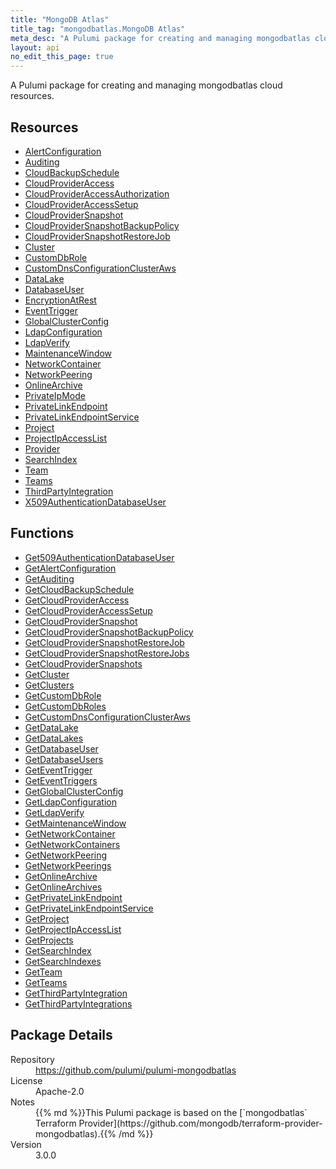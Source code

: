 ```yaml
---
title: "MongoDB Atlas"
title_tag: "mongodbatlas.MongoDB Atlas"
meta_desc: "A Pulumi package for creating and managing mongodbatlas cloud resources."
layout: api
no_edit_this_page: true
---
```


<!-- WARNING: this file was generated by Pulumi Docs Generator. -->
<!-- Do not edit by hand unless you're certain you know what you are doing! -->

A Pulumi package for creating and managing mongodbatlas cloud resources.

<h2 id="resources">Resources</h2>
<ul class="api">
    <li><a href="alertconfiguration" title="AlertConfiguration"><span class="api-symbol api-symbol--resource"></span>AlertConfiguration</a></li>
    <li><a href="auditing" title="Auditing"><span class="api-symbol api-symbol--resource"></span>Auditing</a></li>
    <li><a href="cloudbackupschedule" title="CloudBackupSchedule"><span class="api-symbol api-symbol--resource"></span>CloudBackupSchedule</a></li>
    <li><a href="cloudprovideraccess" title="CloudProviderAccess"><span class="api-symbol api-symbol--resource"></span>CloudProviderAccess</a></li>
    <li><a href="cloudprovideraccessauthorization" title="CloudProviderAccessAuthorization"><span class="api-symbol api-symbol--resource"></span>CloudProviderAccessAuthorization</a></li>
    <li><a href="cloudprovideraccesssetup" title="CloudProviderAccessSetup"><span class="api-symbol api-symbol--resource"></span>CloudProviderAccessSetup</a></li>
    <li><a href="cloudprovidersnapshot" title="CloudProviderSnapshot"><span class="api-symbol api-symbol--resource"></span>CloudProviderSnapshot</a></li>
    <li><a href="cloudprovidersnapshotbackuppolicy" title="CloudProviderSnapshotBackupPolicy"><span class="api-symbol api-symbol--resource"></span>CloudProviderSnapshotBackupPolicy</a></li>
    <li><a href="cloudprovidersnapshotrestorejob" title="CloudProviderSnapshotRestoreJob"><span class="api-symbol api-symbol--resource"></span>CloudProviderSnapshotRestoreJob</a></li>
    <li><a href="cluster" title="Cluster"><span class="api-symbol api-symbol--resource"></span>Cluster</a></li>
    <li><a href="customdbrole" title="CustomDbRole"><span class="api-symbol api-symbol--resource"></span>CustomDbRole</a></li>
    <li><a href="customdnsconfigurationclusteraws" title="CustomDnsConfigurationClusterAws"><span class="api-symbol api-symbol--resource"></span>CustomDnsConfigurationClusterAws</a></li>
    <li><a href="datalake" title="DataLake"><span class="api-symbol api-symbol--resource"></span>DataLake</a></li>
    <li><a href="databaseuser" title="DatabaseUser"><span class="api-symbol api-symbol--resource"></span>DatabaseUser</a></li>
    <li><a href="encryptionatrest" title="EncryptionAtRest"><span class="api-symbol api-symbol--resource"></span>EncryptionAtRest</a></li>
    <li><a href="eventtrigger" title="EventTrigger"><span class="api-symbol api-symbol--resource"></span>EventTrigger</a></li>
    <li><a href="globalclusterconfig" title="GlobalClusterConfig"><span class="api-symbol api-symbol--resource"></span>GlobalClusterConfig</a></li>
    <li><a href="ldapconfiguration" title="LdapConfiguration"><span class="api-symbol api-symbol--resource"></span>LdapConfiguration</a></li>
    <li><a href="ldapverify" title="LdapVerify"><span class="api-symbol api-symbol--resource"></span>LdapVerify</a></li>
    <li><a href="maintenancewindow" title="MaintenanceWindow"><span class="api-symbol api-symbol--resource"></span>MaintenanceWindow</a></li>
    <li><a href="networkcontainer" title="NetworkContainer"><span class="api-symbol api-symbol--resource"></span>NetworkContainer</a></li>
    <li><a href="networkpeering" title="NetworkPeering"><span class="api-symbol api-symbol--resource"></span>NetworkPeering</a></li>
    <li><a href="onlinearchive" title="OnlineArchive"><span class="api-symbol api-symbol--resource"></span>OnlineArchive</a></li>
    <li><a href="privateipmode" title="PrivateIpMode"><span class="api-symbol api-symbol--resource"></span>PrivateIpMode</a></li>
    <li><a href="privatelinkendpoint" title="PrivateLinkEndpoint"><span class="api-symbol api-symbol--resource"></span>PrivateLinkEndpoint</a></li>
    <li><a href="privatelinkendpointservice" title="PrivateLinkEndpointService"><span class="api-symbol api-symbol--resource"></span>PrivateLinkEndpointService</a></li>
    <li><a href="project" title="Project"><span class="api-symbol api-symbol--resource"></span>Project</a></li>
    <li><a href="projectipaccesslist" title="ProjectIpAccessList"><span class="api-symbol api-symbol--resource"></span>ProjectIpAccessList</a></li>
    <li><a href="provider" title="Provider"><span class="api-symbol api-symbol--resource"></span>Provider</a></li>
    <li><a href="searchindex" title="SearchIndex"><span class="api-symbol api-symbol--resource"></span>SearchIndex</a></li>
    <li><a href="team" title="Team"><span class="api-symbol api-symbol--resource"></span>Team</a></li>
    <li><a href="teams" title="Teams"><span class="api-symbol api-symbol--resource"></span>Teams</a></li>
    <li><a href="thirdpartyintegration" title="ThirdPartyIntegration"><span class="api-symbol api-symbol--resource"></span>ThirdPartyIntegration</a></li>
    <li><a href="x509authenticationdatabaseuser" title="X509AuthenticationDatabaseUser"><span class="api-symbol api-symbol--resource"></span>X509AuthenticationDatabaseUser</a></li>
</ul>

<h2 id="functions">Functions</h2>
<ul class="api">
    <li><a href="get509authenticationdatabaseuser" title="Get509AuthenticationDatabaseUser"><span class="api-symbol api-symbol--function"></span>Get509AuthenticationDatabaseUser</a></li>
    <li><a href="getalertconfiguration" title="GetAlertConfiguration"><span class="api-symbol api-symbol--function"></span>GetAlertConfiguration</a></li>
    <li><a href="getauditing" title="GetAuditing"><span class="api-symbol api-symbol--function"></span>GetAuditing</a></li>
    <li><a href="getcloudbackupschedule" title="GetCloudBackupSchedule"><span class="api-symbol api-symbol--function"></span>GetCloudBackupSchedule</a></li>
    <li><a href="getcloudprovideraccess" title="GetCloudProviderAccess"><span class="api-symbol api-symbol--function"></span>GetCloudProviderAccess</a></li>
    <li><a href="getcloudprovideraccesssetup" title="GetCloudProviderAccessSetup"><span class="api-symbol api-symbol--function"></span>GetCloudProviderAccessSetup</a></li>
    <li><a href="getcloudprovidersnapshot" title="GetCloudProviderSnapshot"><span class="api-symbol api-symbol--function"></span>GetCloudProviderSnapshot</a></li>
    <li><a href="getcloudprovidersnapshotbackuppolicy" title="GetCloudProviderSnapshotBackupPolicy"><span class="api-symbol api-symbol--function"></span>GetCloudProviderSnapshotBackupPolicy</a></li>
    <li><a href="getcloudprovidersnapshotrestorejob" title="GetCloudProviderSnapshotRestoreJob"><span class="api-symbol api-symbol--function"></span>GetCloudProviderSnapshotRestoreJob</a></li>
    <li><a href="getcloudprovidersnapshotrestorejobs" title="GetCloudProviderSnapshotRestoreJobs"><span class="api-symbol api-symbol--function"></span>GetCloudProviderSnapshotRestoreJobs</a></li>
    <li><a href="getcloudprovidersnapshots" title="GetCloudProviderSnapshots"><span class="api-symbol api-symbol--function"></span>GetCloudProviderSnapshots</a></li>
    <li><a href="getcluster" title="GetCluster"><span class="api-symbol api-symbol--function"></span>GetCluster</a></li>
    <li><a href="getclusters" title="GetClusters"><span class="api-symbol api-symbol--function"></span>GetClusters</a></li>
    <li><a href="getcustomdbrole" title="GetCustomDbRole"><span class="api-symbol api-symbol--function"></span>GetCustomDbRole</a></li>
    <li><a href="getcustomdbroles" title="GetCustomDbRoles"><span class="api-symbol api-symbol--function"></span>GetCustomDbRoles</a></li>
    <li><a href="getcustomdnsconfigurationclusteraws" title="GetCustomDnsConfigurationClusterAws"><span class="api-symbol api-symbol--function"></span>GetCustomDnsConfigurationClusterAws</a></li>
    <li><a href="getdatalake" title="GetDataLake"><span class="api-symbol api-symbol--function"></span>GetDataLake</a></li>
    <li><a href="getdatalakes" title="GetDataLakes"><span class="api-symbol api-symbol--function"></span>GetDataLakes</a></li>
    <li><a href="getdatabaseuser" title="GetDatabaseUser"><span class="api-symbol api-symbol--function"></span>GetDatabaseUser</a></li>
    <li><a href="getdatabaseusers" title="GetDatabaseUsers"><span class="api-symbol api-symbol--function"></span>GetDatabaseUsers</a></li>
    <li><a href="geteventtrigger" title="GetEventTrigger"><span class="api-symbol api-symbol--function"></span>GetEventTrigger</a></li>
    <li><a href="geteventtriggers" title="GetEventTriggers"><span class="api-symbol api-symbol--function"></span>GetEventTriggers</a></li>
    <li><a href="getglobalclusterconfig" title="GetGlobalClusterConfig"><span class="api-symbol api-symbol--function"></span>GetGlobalClusterConfig</a></li>
    <li><a href="getldapconfiguration" title="GetLdapConfiguration"><span class="api-symbol api-symbol--function"></span>GetLdapConfiguration</a></li>
    <li><a href="getldapverify" title="GetLdapVerify"><span class="api-symbol api-symbol--function"></span>GetLdapVerify</a></li>
    <li><a href="getmaintenancewindow" title="GetMaintenanceWindow"><span class="api-symbol api-symbol--function"></span>GetMaintenanceWindow</a></li>
    <li><a href="getnetworkcontainer" title="GetNetworkContainer"><span class="api-symbol api-symbol--function"></span>GetNetworkContainer</a></li>
    <li><a href="getnetworkcontainers" title="GetNetworkContainers"><span class="api-symbol api-symbol--function"></span>GetNetworkContainers</a></li>
    <li><a href="getnetworkpeering" title="GetNetworkPeering"><span class="api-symbol api-symbol--function"></span>GetNetworkPeering</a></li>
    <li><a href="getnetworkpeerings" title="GetNetworkPeerings"><span class="api-symbol api-symbol--function"></span>GetNetworkPeerings</a></li>
    <li><a href="getonlinearchive" title="GetOnlineArchive"><span class="api-symbol api-symbol--function"></span>GetOnlineArchive</a></li>
    <li><a href="getonlinearchives" title="GetOnlineArchives"><span class="api-symbol api-symbol--function"></span>GetOnlineArchives</a></li>
    <li><a href="getprivatelinkendpoint" title="GetPrivateLinkEndpoint"><span class="api-symbol api-symbol--function"></span>GetPrivateLinkEndpoint</a></li>
    <li><a href="getprivatelinkendpointservice" title="GetPrivateLinkEndpointService"><span class="api-symbol api-symbol--function"></span>GetPrivateLinkEndpointService</a></li>
    <li><a href="getproject" title="GetProject"><span class="api-symbol api-symbol--function"></span>GetProject</a></li>
    <li><a href="getprojectipaccesslist" title="GetProjectIpAccessList"><span class="api-symbol api-symbol--function"></span>GetProjectIpAccessList</a></li>
    <li><a href="getprojects" title="GetProjects"><span class="api-symbol api-symbol--function"></span>GetProjects</a></li>
    <li><a href="getsearchindex" title="GetSearchIndex"><span class="api-symbol api-symbol--function"></span>GetSearchIndex</a></li>
    <li><a href="getsearchindexes" title="GetSearchIndexes"><span class="api-symbol api-symbol--function"></span>GetSearchIndexes</a></li>
    <li><a href="getteam" title="GetTeam"><span class="api-symbol api-symbol--function"></span>GetTeam</a></li>
    <li><a href="getteams" title="GetTeams"><span class="api-symbol api-symbol--function"></span>GetTeams</a></li>
    <li><a href="getthirdpartyintegration" title="GetThirdPartyIntegration"><span class="api-symbol api-symbol--function"></span>GetThirdPartyIntegration</a></li>
    <li><a href="getthirdpartyintegrations" title="GetThirdPartyIntegrations"><span class="api-symbol api-symbol--function"></span>GetThirdPartyIntegrations</a></li>
</ul>

<h2 id="package-details">Package Details</h2>
<dl class="package-details">
	<dt>Repository</dt>
	<dd><a href="https://github.com/pulumi/pulumi-mongodbatlas">https://github.com/pulumi/pulumi-mongodbatlas</a></dd>
	<dt>License</dt>
	<dd>Apache-2.0</dd>
	<dt>Notes</dt>
	<dd>{{% md %}}This Pulumi package is based on the [`mongodbatlas` Terraform Provider](https://github.com/mongodb/terraform-provider-mongodbatlas).{{% /md %}}</dd>
	<dt>Version</dt>
	<dd>3.0.0</dd>
</dl>

